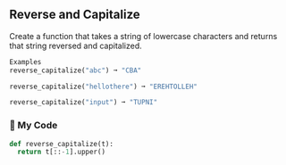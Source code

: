 ## Reverse and Capitalize

Create a function that takes a string of lowercase characters and returns that string reversed and capitalized.
```python
Examples
reverse_capitalize("abc") ➞ "CBA"

reverse_capitalize("hellothere") ➞ "EREHTOLLEH"

reverse_capitalize("input") ➞ "TUPNI"
```
### :snake: My Code
```python
def reverse_capitalize(t):
  return t[::-1].upper()
```

